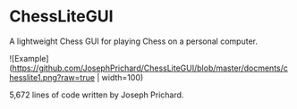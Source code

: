 # ChessLiteGUI
 A lightweight Chess GUI for playing Chess on a personal computer.
 
 ![Example](https://github.com/JosephPrichard/ChessLiteGUI/blob/master/docments/chesslite1.png?raw=true | width=100)

 5,672 lines of code written by Joseph Prichard.
